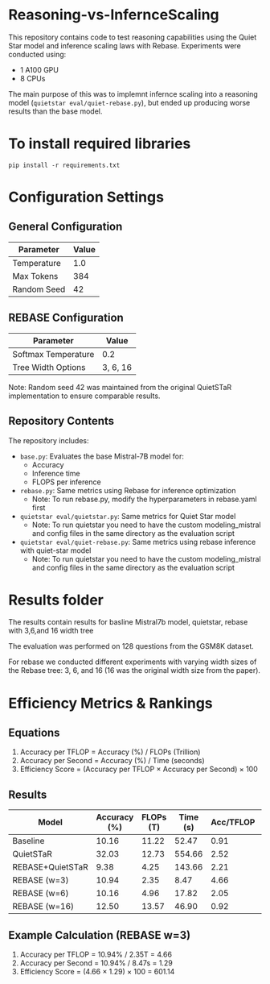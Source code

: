 # Reasoning-vs-InfernceScaling
This repository contains code to test reasoning capabilities using the Quiet Star model and inference scaling laws with Rebase. Experiments were conducted using:
- 1 A100 GPU
- 8 CPUs

The main purpose of this was to implemnt infernce scaling into a reasoning model (`quietstar eval/quiet-rebase.py`), but ended up producing worse results than the base model.  

# To install required libraries
```
pip install -r requirements.txt
```

# Configuration Settings

## General Configuration
| Parameter | Value |
|-----------|-------|
| Temperature | 1.0 |
| Max Tokens | 384 |
| Random Seed | 42 |

## REBASE Configuration
| Parameter | Value |
|-----------|-------|
| Softmax Temperature | 0.2 |
| Tree Width Options | 3, 6, 16 |

Note: Random seed 42 was maintained from the original QuietSTaR implementation to ensure comparable results.

## Repository Contents
The repository includes:

- `base.py`: Evaluates the base Mistral-7B model for:
    - Accuracy
    - Inference time
    - FLOPS per inference
- `rebase.py`: Same metrics using Rebase for inference optimization
    - Note: To run rebase.py, modify the hyperparameters in rebase.yaml first
- `quietstar eval/quietstar.py`: Same metrics for Quiet Star model
    - Note: To run quietstar you need to have the custom modeling_mistral and config files in the same directory as the evaluation script
- `quietstar eval/quiet-rebase.py`: Same metrics using rebase inference with quiet-star model
    - Note: To run quietstar you need to have the custom modeling_mistral and config files in the same directory as the evaluation script

# Results folder
The results contain results for basline Mistral7b model, quietstar, rebase with 3,6,and 16 width tree

The evaluation was performed on 128 questions from the GSM8K dataset. 

For rebase we conducted different experiments with varying width sizes of the Rebase tree: 3, 6, and 16 (16 was the original width size from the paper).


# Efficiency Metrics & Rankings

## Equations

1. Accuracy per TFLOP = Accuracy (%) / FLOPs (Trillion)
2. Accuracy per Second = Accuracy (%) / Time (seconds)
3. Efficiency Score = (Accuracy per TFLOP × Accuracy per Second) × 100

## Results

| Model | Accuracy (%) | FLOPs (T) | Time (s) | Acc/TFLOP | Acc/Second | Efficiency Score |
|-------|-------------|-----------|-----------|------------|------------|------------------|
| Baseline | 10.16 | 11.22 | 52.47 | 0.91 | 0.19 | 17.29 |  
| QuietSTaR | 32.03 | 12.73 | 554.66 | 2.52 | 0.06 | 15.12 |
| REBASE+QuietSTaR | 9.38 | 4.25 | 143.66 | 2.21 | 0.07 | 15.47 |
| REBASE (w=3) | 10.94 | 2.35 | 8.47 | 4.66 | 1.29 | 601.14 |
| REBASE (w=6) | 10.16 | 4.96 | 17.82 | 2.05 | 0.57 | 116.85 |
| REBASE (w=16) | 12.50 | 13.57 | 46.90 | 0.92 | 0.27 | 24.84 |

## Example Calculation (REBASE w=3)

1. Accuracy per TFLOP = 10.94% / 2.35T = 4.66
2. Accuracy per Second = 10.94% / 8.47s = 1.29
3. Efficiency Score = (4.66 × 1.29) × 100 = 601.14



